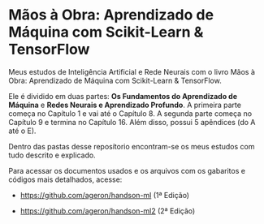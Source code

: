# Mãos à Obra: Aprendizado de Máquina com Scikit-Learn & TensorFlow

Meus estudos de Inteligência Artificial e Rede Neurais com o livro Mãos à Obra: Aprendizado de Máquina com Scikit-Learn & TensorFlow.

Ele é dividido em duas partes: **Os Fundamentos do Aprendizado de Máquina** e **Redes Neurais e Aprendizado Profundo**. A primeira parte começa no Capítulo 1 e vai até o Capítulo 8. A segunda parte começa no Capítulo 9 e termina no Capítulo 16. Além disso, possui 5 apêndices (do A até o E).

Dentro das pastas desse reposítorio encontram-se os meus estudos com tudo descrito e explicado.

Para acessar os documentos usados e os arquivos com os gabaritos e códigos mais detalhados, acesse:

- https://github.com/ageron/handson-ml (1ª Edição)

- https://github.com/ageron/handson-ml2 (2ª Edição)
